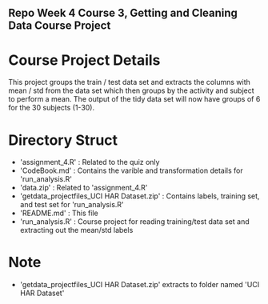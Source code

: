 ## Repo Week 4 Course 3, Getting and Cleaning Data Course Project

# Course Project Details
This project groups the train / test data set and extracts the columns with mean / std from the data set which then groups by the activity and subject to perform a mean. The output of the tidy data set will now have groups of 6 for the 30 subjects (1-30).

# Directory Struct
- 'assignment_4.R' : Related to the quiz only
- 'CodeBook.md' : Contains the varible and transformation details for 'run_analysis.R'
- 'data.zip' : Related to 'assignment_4.R'
- 'getdata_projectfiles_UCI HAR Dataset.zip' : Contains labels, training set, and test set for 'run_analysis.R'
- 'README.md' : This file
- 'run_analysis.R' : Course project for reading training/test data set and extracting out the mean/std labels

# Note
- 'getdata_projectfiles_UCI HAR Dataset.zip' extracts to folder named 'UCI HAR Dataset'
